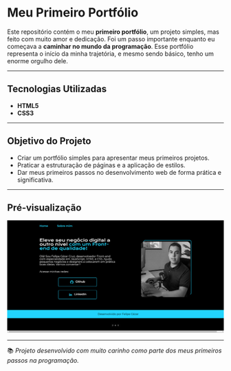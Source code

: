 # Meu Primeiro Portfólio

Este repositório contém o meu **primeiro portfólio**, um projeto simples, mas feito com muito amor e dedicação. Foi um passo importante enquanto eu começava a **caminhar no mundo da programação**. Esse portfólio representa o início da minha trajetória, e mesmo sendo básico, tenho um enorme orgulho dele.

---

## Tecnologias Utilizadas

- **HTML5**
- **CSS3**

---

## Objetivo do Projeto

- Criar um portfólio simples para apresentar meus primeiros projetos.
- Praticar a estruturação de páginas e a aplicação de estilos.
- Dar meus primeiros passos no desenvolvimento web de forma prática e significativa.

---

## Pré-visualização

<div align="center">
  <img src="pre-port-fist.png" alt="Pré-visualização do Meu Primeiro Portfólio">
</div>

---

📚 *Projeto desenvolvido com muito carinho como parte dos meus primeiros passos na programação.*
